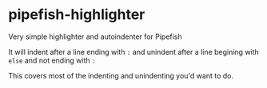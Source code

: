 # pipefish-highlighter

Very simple highlighter and autoindenter for Pipefish

It will indent after a line ending with `:` and unindent after a line begining with `else` and not ending with `:`

This covers most of the indenting and unindenting you'd want to do.
